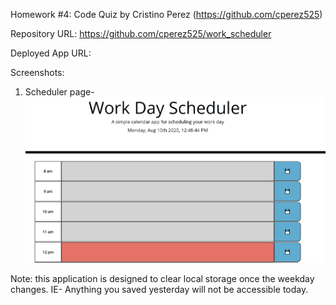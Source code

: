Homework #4: Code Quiz by Cristino Perez (https://github.com/cperez525)

Repository URL: https://github.com/cperez525/work_scheduler

Deployed App URL: 

Screenshots:

1) Scheduler page-  ![Screenshot](Images/work_scheduler_page.JPG)

Note: this application is designed to clear local storage once the weekday changes. IE- Anything you saved yesterday will not be accessible today.
